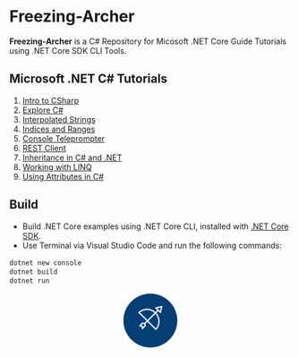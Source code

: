 # Freezing-Archer

**Freezing-Archer** is a C# Repository for Micosoft .NET Core Guide Tutorials using .NET Core SDK CLI Tools. 

## Microsoft .NET C# Tutorials

1. [Intro to CSharp](https://docs.microsoft.com/en-us/dotnet/csharp/tutorials/intro-to-csharp/)
2. [Explore C#](https://docs.microsoft.com/en-us/dotnet/csharp/tutorials/exploration/csharp-6/)
3. [Interpolated Strings](https://docs.microsoft.com/en-us/dotnet/csharp/tutorials/exploration/interpolated-strings)
4. [Indices and Ranges](https://docs.microsoft.com/en-us/dotnet/csharp/tutorials/ranges-indexes)
5. [Console Teleprompter](https://docs.microsoft.com/en-us/dotnet/csharp/tutorials/console-teleprompter)
6. [REST Client](https://docs.microsoft.com/en-us/dotnet/csharp/tutorials/console-webapiclient)
7. [Inheritance in C# and .NET](https://docs.microsoft.com/en-us/dotnet/csharp/tutorials/inheritance)
8. [Working with LINQ](https://docs.microsoft.com/en-us/dotnet/csharp/tutorials/working-with-linq)
9. [Using Attributes in C#](https://docs.microsoft.com/en-us/dotnet/csharp/tutorials/attributes)

## Build

* Build .NET Core examples using .NET Core CLI, installed with [.NET Core SDK](https://www.microsoft.com/net/download).
* Use Terminal via Visual Studio Code and run the following commands:

```console
dotnet new console
dotnet build
dotnet run
```

<p align="middle">
  <img width="100" height="100" src=logo.png>
</p>
